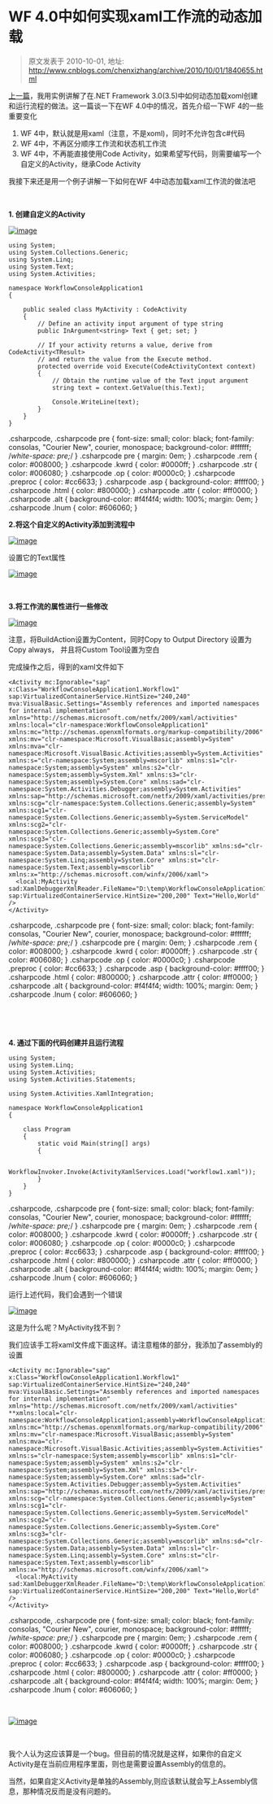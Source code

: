 # WF 4.0中如何实现xaml工作流的动态加载 
> 原文发表于 2010-10-01, 地址: http://www.cnblogs.com/chenxizhang/archive/2010/10/01/1840655.html 


[上一篇](http://www.cnblogs.com/chenxizhang/archive/2010/10/01/1840629.html)，我用实例讲解了在.NET Framework 3.0(3.5)中如何动态加载xoml创建和运行流程的做法。这一篇谈一下在WF 4.0中的情况，首先介绍一下WF 4的一些重要变化

 1. WF 4中，默认就是用xaml（注意，不是xoml)，同时不允许包含c#代码
2. WF 4中，不再区分顺序工作流和状态机工作流
3. WF 4中，不再能直接使用Code Activity，如果希望写代码，则需要编写一个自定义的Activity，继承Code Activity

 我接下来还是用一个例子讲解一下如何在WF 4中动态加载xaml工作流的做法吧

  

 **1. 创建自定义的Activity**

 [![image](./images/1840655-image_thumb.png "image")](http://images.cnblogs.com/cnblogs_com/chenxizhang/Windows-Live-Writer/WF-4.0xaml_130A6/image_2.png)


```
using System;
using System.Collections.Generic;
using System.Linq;
using System.Text;
using System.Activities;

namespace WorkflowConsoleApplication1
{

    public sealed class MyActivity : CodeActivity
    {
        // Define an activity input argument of type string
        public InArgument<string> Text { get; set; }

        // If your activity returns a value, derive from CodeActivity<TResult>
        // and return the value from the Execute method.
        protected override void Execute(CodeActivityContext context)
        {
            // Obtain the runtime value of the Text input argument
            string text = context.GetValue(this.Text);

            Console.WriteLine(text);
        }
    }
}

```


.csharpcode, .csharpcode pre
{
 font-size: small;
 color: black;
 font-family: consolas, "Courier New", courier, monospace;
 background-color: #ffffff;
 /*white-space: pre;*/
}
.csharpcode pre { margin: 0em; }
.csharpcode .rem { color: #008000; }
.csharpcode .kwrd { color: #0000ff; }
.csharpcode .str { color: #006080; }
.csharpcode .op { color: #0000c0; }
.csharpcode .preproc { color: #cc6633; }
.csharpcode .asp { background-color: #ffff00; }
.csharpcode .html { color: #800000; }
.csharpcode .attr { color: #ff0000; }
.csharpcode .alt 
{
 background-color: #f4f4f4;
 width: 100%;
 margin: 0em;
}
.csharpcode .lnum { color: #606060; }




**2.将这个自定义的Activity添加到流程中**


[![image](./images/1840655-image_thumb_1.png "image")](http://images.cnblogs.com/cnblogs_com/chenxizhang/Windows-Live-Writer/WF-4.0xaml_130A6/image_4.png)


设置它的Text属性


[![image](./images/1840655-image_thumb_2.png "image")](http://images.cnblogs.com/cnblogs_com/chenxizhang/Windows-Live-Writer/WF-4.0xaml_130A6/image_6.png)


 


**3.将工作流的属性进行一些修改**


[![image](./images/1840655-image_thumb_3.png "image")](http://images.cnblogs.com/cnblogs_com/chenxizhang/Windows-Live-Writer/WF-4.0xaml_130A6/image_8.png)


注意，将BuildAction设置为Content，同时Copy to Output Directory 设置为Copy always， 并且将Custom Tool设置为空白


完成操作之后，得到的xaml文件如下


```
<Activity mc:Ignorable="sap" x:Class="WorkflowConsoleApplication1.Workflow1" sap:VirtualizedContainerService.HintSize="240,240" mva:VisualBasic.Settings="Assembly references and imported namespaces for internal implementation" xmlns="http://schemas.microsoft.com/netfx/2009/xaml/activities" xmlns:local="clr-namespace:WorkflowConsoleApplication1" xmlns:mc="http://schemas.openxmlformats.org/markup-compatibility/2006" xmlns:mv="clr-namespace:Microsoft.VisualBasic;assembly=System" xmlns:mva="clr-namespace:Microsoft.VisualBasic.Activities;assembly=System.Activities" xmlns:s="clr-namespace:System;assembly=mscorlib" xmlns:s1="clr-namespace:System;assembly=System" xmlns:s2="clr-namespace:System;assembly=System.Xml" xmlns:s3="clr-namespace:System;assembly=System.Core" xmlns:sad="clr-namespace:System.Activities.Debugger;assembly=System.Activities" xmlns:sap="http://schemas.microsoft.com/netfx/2009/xaml/activities/presentation" xmlns:scg="clr-namespace:System.Collections.Generic;assembly=System" xmlns:scg1="clr-namespace:System.Collections.Generic;assembly=System.ServiceModel" xmlns:scg2="clr-namespace:System.Collections.Generic;assembly=System.Core" xmlns:scg3="clr-namespace:System.Collections.Generic;assembly=mscorlib" xmlns:sd="clr-namespace:System.Data;assembly=System.Data" xmlns:sl="clr-namespace:System.Linq;assembly=System.Core" xmlns:st="clr-namespace:System.Text;assembly=mscorlib" xmlns:x="http://schemas.microsoft.com/winfx/2006/xaml">
  <local:MyActivity sad:XamlDebuggerXmlReader.FileName="D:\temp\WorkflowConsoleApplication1\WorkflowConsoleApplication1\Workflow1.xaml" sap:VirtualizedContainerService.HintSize="200,200" Text="Hello,World" />
</Activity>
```

.csharpcode, .csharpcode pre
{
 font-size: small;
 color: black;
 font-family: consolas, "Courier New", courier, monospace;
 background-color: #ffffff;
 /*white-space: pre;*/
}
.csharpcode pre { margin: 0em; }
.csharpcode .rem { color: #008000; }
.csharpcode .kwrd { color: #0000ff; }
.csharpcode .str { color: #006080; }
.csharpcode .op { color: #0000c0; }
.csharpcode .preproc { color: #cc6633; }
.csharpcode .asp { background-color: #ffff00; }
.csharpcode .html { color: #800000; }
.csharpcode .attr { color: #ff0000; }
.csharpcode .alt 
{
 background-color: #f4f4f4;
 width: 100%;
 margin: 0em;
}
.csharpcode .lnum { color: #606060; }

 


 


**4. 通过下面的代码创建并且运行流程**


```
using System;
using System.Linq;
using System.Activities;
using System.Activities.Statements;

using System.Activities.XamlIntegration;

namespace WorkflowConsoleApplication1
{

    class Program
    {
        static void Main(string[] args)
        {

            WorkflowInvoker.Invoke(ActivityXamlServices.Load("workflow1.xaml"));
        }
    }
}

```

.csharpcode, .csharpcode pre
{
 font-size: small;
 color: black;
 font-family: consolas, "Courier New", courier, monospace;
 background-color: #ffffff;
 /*white-space: pre;*/
}
.csharpcode pre { margin: 0em; }
.csharpcode .rem { color: #008000; }
.csharpcode .kwrd { color: #0000ff; }
.csharpcode .str { color: #006080; }
.csharpcode .op { color: #0000c0; }
.csharpcode .preproc { color: #cc6633; }
.csharpcode .asp { background-color: #ffff00; }
.csharpcode .html { color: #800000; }
.csharpcode .attr { color: #ff0000; }
.csharpcode .alt 
{
 background-color: #f4f4f4;
 width: 100%;
 margin: 0em;
}
.csharpcode .lnum { color: #606060; }

运行上述代码，我们会遇到一个错误


[![image](./images/1840655-image_thumb_4.png "image")](http://images.cnblogs.com/cnblogs_com/chenxizhang/Windows-Live-Writer/WF-4.0xaml_130A6/image_10.png)


这是为什么呢？MyActivity找不到？


我们应该手工将xaml文件成下面这样。请注意粗体的部分，我添加了assembly的设置


```
<Activity mc:Ignorable="sap" x:Class="WorkflowConsoleApplication1.Workflow1" sap:VirtualizedContainerService.HintSize="240,240" mva:VisualBasic.Settings="Assembly references and imported namespaces for internal implementation" xmlns="http://schemas.microsoft.com/netfx/2009/xaml/activities" **xmlns:local="clr-namespace:WorkflowConsoleApplication1;assembly=WorkflowConsoleApplication1"** xmlns:mc="http://schemas.openxmlformats.org/markup-compatibility/2006" xmlns:mv="clr-namespace:Microsoft.VisualBasic;assembly=System" xmlns:mva="clr-namespace:Microsoft.VisualBasic.Activities;assembly=System.Activities" xmlns:s="clr-namespace:System;assembly=mscorlib" xmlns:s1="clr-namespace:System;assembly=System" xmlns:s2="clr-namespace:System;assembly=System.Xml" xmlns:s3="clr-namespace:System;assembly=System.Core" xmlns:sad="clr-namespace:System.Activities.Debugger;assembly=System.Activities" xmlns:sap="http://schemas.microsoft.com/netfx/2009/xaml/activities/presentation" xmlns:scg="clr-namespace:System.Collections.Generic;assembly=System" xmlns:scg1="clr-namespace:System.Collections.Generic;assembly=System.ServiceModel" xmlns:scg2="clr-namespace:System.Collections.Generic;assembly=System.Core" xmlns:scg3="clr-namespace:System.Collections.Generic;assembly=mscorlib" xmlns:sd="clr-namespace:System.Data;assembly=System.Data" xmlns:sl="clr-namespace:System.Linq;assembly=System.Core" xmlns:st="clr-namespace:System.Text;assembly=mscorlib" xmlns:x="http://schemas.microsoft.com/winfx/2006/xaml">
  <local:MyActivity sad:XamlDebuggerXmlReader.FileName="D:\temp\WorkflowConsoleApplication1\WorkflowConsoleApplication1\Workflow1.xaml" sap:VirtualizedContainerService.HintSize="200,200" Text="Hello,World" />
</Activity>
```

.csharpcode, .csharpcode pre
{
 font-size: small;
 color: black;
 font-family: consolas, "Courier New", courier, monospace;
 background-color: #ffffff;
 /*white-space: pre;*/
}
.csharpcode pre { margin: 0em; }
.csharpcode .rem { color: #008000; }
.csharpcode .kwrd { color: #0000ff; }
.csharpcode .str { color: #006080; }
.csharpcode .op { color: #0000c0; }
.csharpcode .preproc { color: #cc6633; }
.csharpcode .asp { background-color: #ffff00; }
.csharpcode .html { color: #800000; }
.csharpcode .attr { color: #ff0000; }
.csharpcode .alt 
{
 background-color: #f4f4f4;
 width: 100%;
 margin: 0em;
}
.csharpcode .lnum { color: #606060; }

 


[![image](./images/1840655-image_thumb_5.png "image")](http://images.cnblogs.com/cnblogs_com/chenxizhang/Windows-Live-Writer/WF-4.0xaml_130A6/image_12.png)


 


我个人认为这应该算是一个bug。但目前的情况就是这样，如果你的自定义Activity是在当前应用程序里面，则也是需要设置Assembly的信息的。


当然，如果自定义Activity是单独的Assembly,则应该默认就会写上Assembly信息，那种情况反而是没有问题的。

